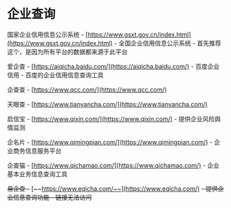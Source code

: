 # 企业查询

国家企业信用信息公示系统 - [https://www.gsxt.gov.cn/index.html](https://www.gsxt.gov.cn/index.html) - 全国企业信用信息公示系统 - 首先推荐这个，是因为所有平台的数据都来源于此平台

爱企查 - [https://aiqicha.baidu.com/](https://aiqicha.baidu.com/) - 百度企业信用 - 百度的企业信用信息查询工具

企查查 - [https://www.qcc.com/](https://www.qcc.com/)

天眼查 - [https://www.tianyancha.com/](https://www.tianyancha.com/)

启信宝 - [https://www.qixin.com/](https://www.qixin.com/) - 提供企业风险舆情监测

企名片 - [https://www.qimingpian.com/](https://www.qimingpian.com/) - 企业商务信息服务平台

企查猫 - [https://www.qichamao.com/](https://www.qichamao.com/) - 企业基本业务信息查询工具

~~易企查 -~~ [~~https://www.eqicha.com/~~](https://www.eqicha.com/) ~~- 提供企业信息查询功能 - 链接无法访问~~
